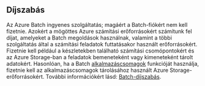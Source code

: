 ## <a name="pricing"></a>Díjszabás

Az Azure Batch ingyenes szolgáltatás; magáért a Batch-fiókért nem kell fizetnie. Azokért a mögöttes Azure számítási erőforrásokért számítunk fel díjat, amelyeket a Batch megoldások használnak, valamint a többi szolgáltatás által a számítási feladatok futtatásakor használt erőforrásokért. Fizetnie kell például a készletekben található számítási csomópontokért és az Azure Storage-ban a feladatok bemeneteként vagy kimeneteként tárolt adatokért. Hasonlóan, ha a Batch [alkalmazáscsomagok](../articles/batch/batch-application-packages.md) funkcióját használja, fizetnie kell az alkalmazáscsomagok tárolásához használt Azure Storage-erőforrásokért. További információkért lásd: [Batch-díjszabás](https://azure.microsoft.com/pricing/details/batch/).
